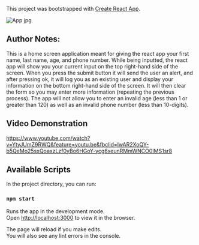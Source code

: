 This project was bootstrapped with [Create React App](https://github.com/facebook/create-react-app).

![App jpg](https://imgur.com/p8Bchk5)

## Author Notes:

This is a home screen application meant for giving the react app your first name, last name, age, and phone number. While being inputted, the react app will show you your current input on the top right-hand side of the screen. When you press the submit button it will send the user an alert, and after pressing ok, it will log you as an existing user and display your information on the bottom right-hand side of the screen. It will then clear the form so you may enter more information (repeating the previous process). The app will not allow you to enter an invalid age (less than 1 or greater than 120) as well as an invalid phone number (less than 10-digits).

## Video Demonstration

https://www.youtube.com/watch?v=YtyJUmZ9RWQ&feature=youtu.be&fbclid=IwAR2XoQY-b5QeMo25sxQoaxzLzf0yBo6HGoY-ycg6xeunRMmWNCO0IMS1sr8

## Available Scripts

In the project directory, you can run:

### `npm start`

Runs the app in the development mode.<br>
Open [http://localhost:3000](http://localhost:3000) to view it in the browser.

The page will reload if you make edits.<br>
You will also see any lint errors in the console.
